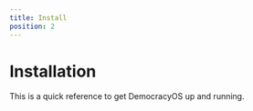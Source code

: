 ```yaml
---
title: Install
position: 2
---
```


# Installation

This is a quick reference to get DemocracyOS up and running.
